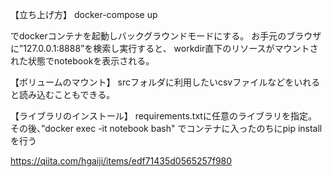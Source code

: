 【立ち上げ方】
docker-compose up 　

でdockerコンテナを起動しバックグラウンドモードにする。
お手元のブラウザに”127.0.0.1:8888”を検索し実行すると、
workdir直下のリソースがマウントされた状態でnotebookを表示される。

【ボリュームのマウント】
srcフォルダに利用したいcsvファイルなどをいれると読み込むこともできる。

【ライブラリのインストール】
requirements.txtに任意のライブラリを指定。
その後、”docker exec -it notebook bash" でコンテナに入ったのちにpip install を行う

https://qiita.com/hgaiji/items/edf71435d0565257f980
